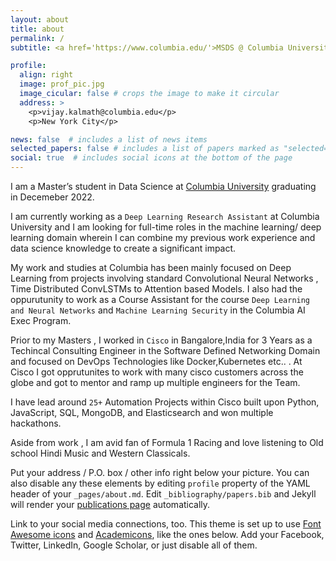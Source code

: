 ```yaml
---
layout: about
title: about
permalink: /
subtitle: <a href='https://www.columbia.edu/'>MSDS @ Columbia University</a> , <a href='https://www.cisco.com/'>Cisco</a>

profile:
  align: right
  image: prof_pic.jpg
  image_cicular: false # crops the image to make it circular
  address: >
    <p>vijay.kalmath@columbia.edu</p>
    <p>New York City</p>

news: false  # includes a list of news items
selected_papers: false # includes a list of papers marked as "selected={true}"
social: true  # includes social icons at the bottom of the page
---
```


I am a Master’s student in Data Science at [Columbia University](https://datascience.columbia.edu/education/programs/m-s-in-data-science/) graduating in Decemeber 2022. 

I am currently working as a `Deep Learning Research Assistant` at Columbia University and I am looking for full-time roles in the machine learning/ deep learning domain wherein I can combine my previous work experience and data science knowledge to create a significant impact. 

My work and studies at Columbia has been mainly focused on Deep Learning from projects involving standard Convolutional Neural Networks , Time Distributed ConvLSTMs to Attention based Models. I also had the oppurutunity to work as a Course Assistant for the course `Deep Learning and Neural Networks` and `Machine Learning Security` in the Columbia AI Exec Program.

Prior to my Masters , I worked in `Cisco` in Bangalore,India for 3 Years as a Techincal Consulting Engineer in the Software Defined Networking Domain and focused on DevOps Technologies like Docker,Kubernetes etc.. . At Cisco I got opprutunites to work with many cisco customers across the globe and got to mentor and ramp up multiple engineers for the Team.

I have lead around `25+` Automation Projects within Cisco built upon Python, JavaScript, SQL, MongoDB, and Elasticsearch and won multiple hackathons. 

Aside from work , I am avid fan of Formula 1 Racing and love listening to Old school Hindi Music and Western Classicals.




Put your address / P.O. box / other info right below your picture. You can also disable any these elements by editing `profile` property of the YAML header of your `_pages/about.md`. Edit `_bibliography/papers.bib` and Jekyll will render your [publications page](/al-folio/publications/) automatically.

Link to your social media connections, too. This theme is set up to use [Font Awesome icons](http://fortawesome.github.io/Font-Awesome/) and [Academicons](https://jpswalsh.github.io/academicons/), like the ones below. Add your Facebook, Twitter, LinkedIn, Google Scholar, or just disable all of them.
